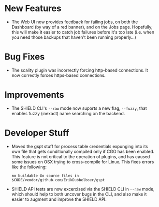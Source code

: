 # New Features

- The Web UI now provides feedback for failing jobs, on both the
  Dashboard (by way of a red banner), and on the Jobs page.
  Hopefully, this will make it easier to catch job failures before
  it's too late (i.e. when you need those backups that haven't been
  running properly...)

# Bug Fixes

- The scality plugin was incorrectly forcing http-based connections.
  It now correctly forces https-based connections.

# Improvements

- The SHIELD CLI's `--raw` mode now suports a new flag, `--fuzzy`,
  that enables fuzzy (inexact) name searching on the backend.

# Developer Stuff

- Moved the gspt stuff for process table credentials expunging
  into its own file that gets conditionally compiled only if CGO
  has been enabled.  This feature is not critical to the operation
  of plugins, and has caused some issues on OSX trying to
  cross-compile for Linux.  This fixes errors like the following:

  ```
  no buildable Go source files in $CODE/vendor/github.com/ErikDubbelboer/gspt
  ```

- SHIELD API tests are now excercised via the SHIELD CLI in
  `--raw` mode, which should help to both uncover bugs in the CLI,
  and also make it easier to augment and improve the SHIELD API.
